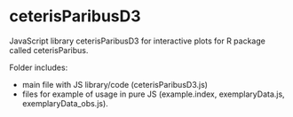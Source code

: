 # ceterisParibusD3

JavaScript library ceterisParibusD3 for interactive plots for R package called ceterisParibus.

Folder includes:

- main file with JS library/code (ceterisParibusD3.js)
- files for example of usage in pure JS (example.index, exemplaryData.js, exemplaryData_obs.js).
